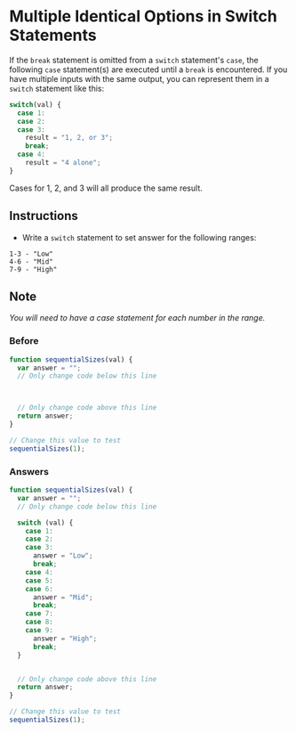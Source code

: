 # Multiple Identical Options in Switch Statements

If the `break` statement is omitted from a `switch` statement's `case`, the
following `case` statement(s) are executed until a `break` is encountered.
If you have multiple inputs with the same output, you can represent
them in a `switch` statement like this:

```javascript
switch(val) {
  case 1:
  case 2:
  case 3:
    result = "1, 2, or 3";
    break;
  case 4:
    result = "4 alone";
}
```

Cases for 1, 2, and 3 will all produce the same result.

## Instructions
 - Write a `switch` statement to set answer for the following ranges:
```
1-3 - "Low"
4-6 - "Mid"
7-9 - "High"
```

## Note
 *You will need to have a case statement for each number in the range.*

### Before

```javascript
function sequentialSizes(val) {
  var answer = "";
  // Only change code below this line



  // Only change code above this line
  return answer;
}

// Change this value to test
sequentialSizes(1);
```

### Answers

```javascript
function sequentialSizes(val) {
  var answer = "";
  // Only change code below this line

  switch (val) {
    case 1:
    case 2:
    case 3:
      answer = "Low";
      break;
    case 4:
    case 5:
    case 6:
      answer = "Mid";
      break;
    case 7:
    case 8:
    case 9:
      answer = "High";
      break;
  }


  // Only change code above this line
  return answer;
}

// Change this value to test
sequentialSizes(1);
```